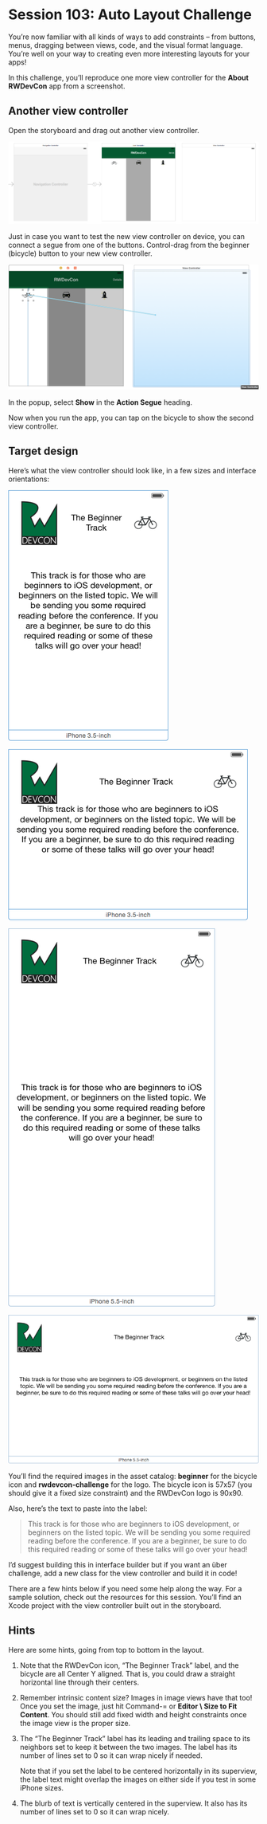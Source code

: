 # Session 103: Auto Layout Challenge

You’re now familiar with all kinds of ways to add constraints – from buttons, menus, dragging between views, code, and the visual format language. You’re well on your way to creating even more interesting layouts for your apps!

In this challenge, you’ll reproduce one more view controller for the **About RWDevCon** app from a screenshot.

## Another view controller

Open the storyboard and drag out another view controller.

![](assets/challenge-vc.png)
 
Just in case you want to test the new view controller on device, you can connect a segue from one of the buttons. Control-drag from the beginner (bicycle) button to your new view controller.

![](assets/challenge-segue.png)

In the popup, select **Show** in the **Action Segue** heading.

Now when you run the app, you can tap on the bicycle to show the second view controller.

## Target design

Here’s what the view controller should look like, in a few sizes and interface orientations:

![](assets/challenge-sample1.png)

![](assets/challenge-sample2.png)

![](assets/challenge-sample3.png)

![](assets/challenge-sample4.png)

You’ll find the required images in the asset catalog: **beginner** for the bicycle icon and **rwdevcon-challenge** for the logo. The bicycle icon is 57x57 (you should give it a fixed size constraint) and the RWDevCon logo is 90x90.

Also, here’s the text to paste into the label:

> This track is for those who are beginners to iOS development, or beginners on the listed topic. We will be sending you some required reading before the conference. If you are a beginner, be sure to do this required reading or some of these talks will go over your head!

I’d suggest building this in interface builder but if you want an über challenge, add a new class for the view controller and build it in code!

There are a few hints below if you need some help along the way. For a sample solution, check out the resources for this session. You’ll find an Xcode project with the view controller built out in the storyboard.

## Hints

Here are some hints, going from top to bottom in the layout.

1. Note that the RWDevCon icon, “The Beginner Track” label, and the bicycle are all Center Y aligned. That is, you could draw a straight horizontal line through their centers.

2. Remember intrinsic content size? Images in image views have that too! Once you set the image, just hit Command-= or **Editor \ Size to Fit Content**.  You should still add fixed width and height constraints once the image view is the proper size.

3. The “The Beginner Track” label has its leading and trailing space to its neighbors set to keep it between the two images. The label has its number of lines set to 0 so it can wrap nicely if needed.

    Note that if you set the label to be centered horizontally in its superview, the label text might overlap the images on either side if you test in some iPhone sizes.

4. The blurb of text is vertically centered in the superview. It also has its number of lines set to 0 so it can wrap nicely.

